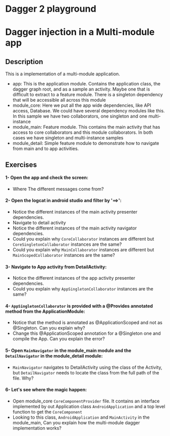 Dagger 2 playground
================

# Dagger injection in a Multi-module app

## Description

This is a implementation of a multi-module application.
- app: This is the application module. Contains the application class, the dagger graph root, and as a sample an activity. Maybe one that is difficult to extract to a feature module. There is a singleton dependency that will be accessible all across this module 
- module_core: Here we put all the app wide dependencies, like API access, Database. We could have several dependency modules like this. In this sample we have two collaborators, one singleton and one multi-instance
- module_main: Feature module. This contains the main activity that has access to core collaborators and this module collaborators. In both cases we have singleton and multi-instance samples
- module_detail: Simple feature module to demonstrate how to navigate from main and to app activities.


## Exercises

#### 1- Open the app and check the screen:
- Where The different messages come from?

#### 2- Open the logcat in android studio and filter by '==>':
- Notice the different instances of the main activity presenter dependencies.
- Navigate to detail activity
- Notice the different instances of the main activity navigator dependencies.
- Could you explain why `CoreCollaborator` instances are different but `CoreSingletonCollaborator` instances are the same?
- Could you explain why `MainCollaborator` instances are different but `MainScopedCollaborator` instances are the same?

#### 3- Navigate to App activity from DetailActivity:
- Notice the different instances of the app activity presenter dependencies.
- Could you explain why `AppSingletonCollaborator` instances are the same? 

#### 4- `AppSingletonCollaborator` is provided with a @Provides annotated method from the ApplicationModule:
- Notice that the method is annotated as @ApplicationScoped and not as @Singleton. Can you explain why?
- Change this @ApplicationScoped annotation for a @Singleton one and compile the App. Can you explain the error?

#### 5- Open `MainNavigator` in the module_main module and the `DetailNavigator` in the module_detail module:
- `MainNavigator` navigates to DetailActivity using the class of the Activity, but `DetailNavigator` needs to locate the class from the full path of the file. Why? 

#### 6- Let's see where the magic happen:
- Open module_core `CoreComponentProvider` file. It contains an interface implemented by out Application class `AndroidApplication` and a top level function to get the `CoreComponent`
- Looking to this class, `AndroidApplication` and `MainActivity` in the module_main, Can you explain how the multi-module dagger implementation works?